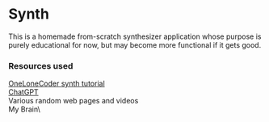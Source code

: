 # Synth

This is a homemade from-scratch synthesizer application whose purpose is purely educational for now, but may become more functional if it gets good.

### Resources used
[OneLoneCoder synth tutorial](https://github.com/OneLoneCoder/synth)\
[ChatGPT](https://chatgpt.com)\
Various random web pages and videos\
My Brain\